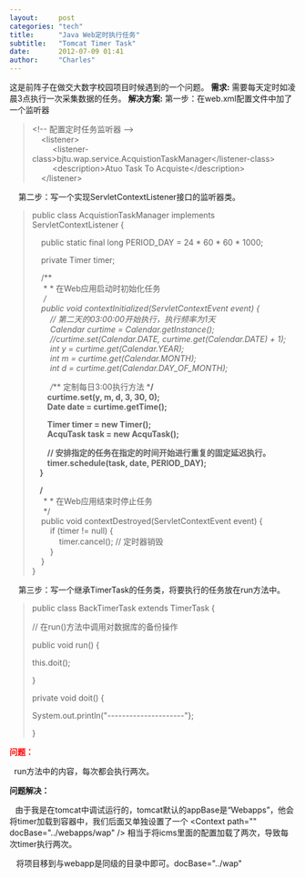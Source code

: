 ```yaml
---
layout:     post
categories: "tech"
title:      "Java Web定时执行任务"
subtitle:   "Tomcat Timer Task"
date:       2012-07-09 01:41
author:     "Charles"
---
```


这是前阵子在做交大数字校园项目时候遇到的一个问题。
**需求:** 需要每天定时如凌晨3点执行一次采集数据的任务。
**解决方案:**
第一步：在web.xml配置文件中加了一个监听器</p>  <blockquote>   <p>&lt;!-- 配置定时任务监听器 --&gt;      <br />&#160;&#160;&#160; &lt;listener&gt;       <br />&#160;&#160;&#160;&#160;&#160;&#160;&#160;&#160; &lt;listener-class&gt;bjtu.wap.service.AcquistionTaskManager&lt;/listener-class&gt;       <br />&#160;&#160;&#160;&#160;&#160;&#160;&#160;&#160; &lt;description&gt;Atuo Task To Acquiste&lt;/description&gt;       <br />&#160;&#160;&#160; &lt;/listener&gt;&#160;&#160; </p> </blockquote>  <p>&#160;&#160;&#160; 第二步：写一个实现ServletContextListener接口的监听器类。</p>  <blockquote>   <p>public class AcquistionTaskManager implements ServletContextListener { </p>    <p>&#160;&#160;&#160; public static final long PERIOD_DAY = 24 * 60 * 60 * 1000; </p>    <p>&#160;&#160;&#160; private Timer timer; </p>    <p>&#160;&#160;&#160; /**      <br />&#160;&#160;&#160;&#160; * * 在Web应用启动时初始化任务       <br />&#160;&#160;&#160;&#160; */       <br />&#160;&#160;&#160; public void contextInitialized(ServletContextEvent event) {       <br />&#160;&#160;&#160;&#160;&#160;&#160;&#160; // 第二天的03:00:00开始执行，执行频率为1天       <br />&#160;&#160;&#160;&#160;&#160;&#160;&#160; Calendar curtime = Calendar.getInstance();       <br />&#160;&#160;&#160;&#160;&#160;&#160;&#160; //curtime.set(Calendar.DATE, curtime.get(Calendar.DATE) + 1);       <br />&#160;&#160;&#160;&#160;&#160;&#160;&#160; int y = curtime.get(Calendar.YEAR);       <br />&#160;&#160;&#160;&#160;&#160;&#160;&#160; int m = curtime.get(Calendar.MONTH);       <br />&#160;&#160;&#160;&#160;&#160;&#160;&#160; int d = curtime.get(Calendar.DAY_OF_MONTH); </p>    <p>&#160;&#160;&#160;&#160;&#160;&#160;&#160; /*** 定制每日3:00执行方法 ***/      <br />&#160;&#160;&#160;&#160;&#160;&#160;&#160; curtime.set(y, m, d, 3, 30, 0);       <br />&#160;&#160;&#160;&#160;&#160;&#160;&#160; Date date = curtime.getTime(); </p>    <p>&#160;&#160;&#160;&#160;&#160;&#160;&#160; Timer timer = new Timer();      <br />&#160;&#160;&#160;&#160;&#160;&#160;&#160; AcquTask task = new AcquTask(); </p>    <p>&#160;&#160;&#160;&#160;&#160;&#160;&#160; // 安排指定的任务在指定的时间开始进行重复的固定延迟执行。      <br />&#160;&#160;&#160;&#160;&#160;&#160;&#160; timer.schedule(task, date, PERIOD_DAY);       <br />&#160;&#160;&#160; } </p>    <p>&#160;&#160;&#160; /**      <br />&#160;&#160;&#160;&#160; * * 在Web应用结束时停止任务       <br />&#160;&#160;&#160;&#160; */       <br />&#160;&#160;&#160; public void contextDestroyed(ServletContextEvent event) {       <br />&#160;&#160;&#160;&#160;&#160;&#160;&#160; if (timer != null) {       <br />&#160;&#160;&#160;&#160;&#160;&#160;&#160;&#160;&#160;&#160;&#160; timer.cancel(); // 定时器销毁       <br />&#160;&#160;&#160;&#160;&#160;&#160;&#160; }       <br />&#160;&#160;&#160; }       <br />}</p>    <p></p> </blockquote>  <p>&#160;&#160;&#160; 第三步：写一个继承TimerTask的任务类，将要执行的任务放在run方法中。</p>  <blockquote>   <p>public class BackTimerTask extends TimerTask { </p>    <p>// 在run()方法中调用对数据库的备份操作 </p>    <p>public void run() {</p>    <p>this.doit(); </p>    <p>}</p>    <p>private void doit() { </p>    <p>System.out.println(&quot;---------------------&quot;};</p>    <p>}</p> </blockquote>  <p><strong><font color="#ff0000">问题：</font></strong></p>  <p>&#160; run方法中的内容，每次都会执行两次。</p>  <p><strong>问题解决：</strong></p>  <p><strong>&#160;&#160; </strong>由于我是在tomcat中调试运行的，tomcat默认的appBase是“Webapps”，他会将timer加载到容器中，我们后面又单独设置了一个 &lt;Context path=&quot;&quot; docBase=&quot;../webapps/wap&quot; /&gt; 相当于将icms里面的配置加载了两次，导致每次timer执行两次。</p>  <p>&#160;&#160; 将项目移到与webapp是同级的目录中即可。docBase=&quot;../wap&quot;</p>